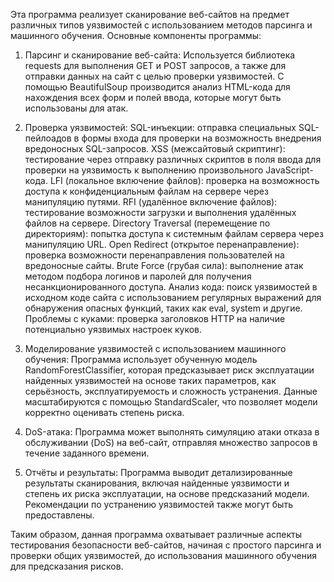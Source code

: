 Эта программа реализует сканирование веб-сайтов на предмет различных типов уязвимостей с использованием методов парсинга и машинного обучения. Основные компоненты программы:

1. Парсинг и сканирование веб-сайта:
Используется библиотека requests для выполнения GET и POST запросов, а также для отправки данных на сайт с целью проверки уязвимостей.
С помощью BeautifulSoup производится анализ HTML-кода для нахождения всех форм и полей ввода, которые могут быть использованы для атак.

2. Проверка уязвимостей:
SQL-инъекции: отправка специальных SQL-пейлоадов в формы входа для проверки на возможность внедрения вредоносных SQL-запросов.
XSS (межсайтовый скриптинг): тестирование через отправку различных скриптов в поля ввода для проверки на уязвимость к выполнению произвольного JavaScript-кода.
LFI (локальное включение файлов): проверка на возможность доступа к конфиденциальным файлам на сервере через манипуляцию путями.
RFI (удалённое включение файлов): тестирование возможности загрузки и выполнения удалённых файлов на сервере.
Directory Traversal (перемещение по директориям): попытка доступа к системным файлам сервера через манипуляцию URL.
Open Redirect (открытое перенаправление): проверка возможности перенаправления пользователей на вредоносные сайты.
Brute Force (грубая сила): выполнение атак методом подбора логинов и паролей для получения несанкционированного доступа.
Анализ кода: поиск уязвимостей в исходном коде сайта с использованием регулярных выражений для обнаружения опасных функций, таких как eval, system и другие.
Проблемы с куками: проверка заголовков HTTP на наличие потенциально уязвимых настроек куков.

3. Моделирование уязвимостей с использованием машинного обучения:
Программа использует обученную модель RandomForestClassifier, которая предсказывает риск эксплуатации найденных уязвимостей на основе таких параметров, как серьёзность, эксплуатируемость и сложность устранения.
Данные масштабируются с помощью StandardScaler, что позволяет модели корректно оценивать степень риска.

4. DoS-атака:
Программа может выполнять симуляцию атаки отказа в обслуживании (DoS) на веб-сайт, отправляя множество запросов в течение заданного времени.

5. Отчёты и результаты:
Программа выводит детализированные результаты сканирования, включая найденные уязвимости и степень их риска эксплуатации, на основе предсказаний модели.
Рекомендации по устранению уязвимостей также могут быть предоставлены.

Таким образом, данная программа охватывает различные аспекты тестирования безопасности веб-сайтов, начиная с простого парсинга и проверки общих уязвимостей, до использования машинного обучения для предсказания рисков.
